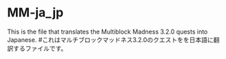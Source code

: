 # MM-ja_jp
This is the file that translates the Multiblock Madness 3.2.0 quests into Japanese.
#これはマルチブロックマッドネス3.2.0のクエストをを日本語に翻訳するファイルです。
